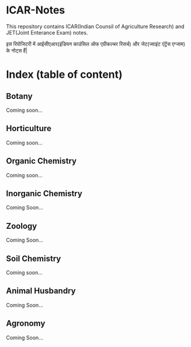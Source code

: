 # ICAR-Notes
This repository contains ICAR(Indian Counsil of Agriculture Research) and JET(Joint Enterance Exam) notes.

इस रिपोजिटरी में आईसीएआर(इंडियन काउंसिल ऑफ एग्रीकल्चर रिसर्च) और जेट(ज्वाइंट एंट्रेंस एग्जाम) के नोट्स हैं|

# Index (table of content)

## Botany
Coming soon...

## Horticulture
Coming soon...

## Organic Chemistry
Coming soon...

## Inorganic Chemistry
Coming Soon...

## Zoology
Coming Soon...

## Soil Chemistry
Coming soon...

## Animal Husbandry
Coming Soon...

## Agronomy
Coming Soon...
